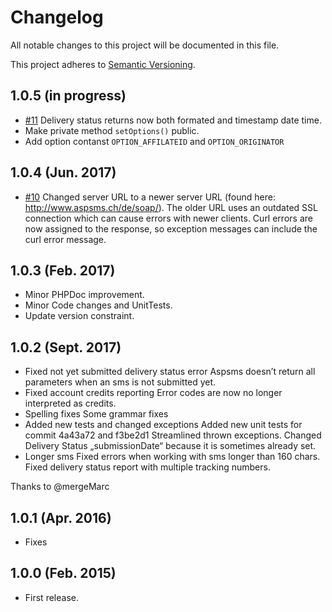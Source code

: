 # Changelog

All notable changes to this project will be documented in this file.

This project adheres to [Semantic Versioning](http://semver.org/).

1.0.5 (in progress)
------------------

+ [#11](https://github.com/nadar/aspsms/issues/11) Delivery status returns now both formated and timestamp date time.
+ Make private method `setOptions()` public.
+ Add option contanst `OPTION_AFFILATEID` and `OPTION_ORIGINATOR`

1.0.4 (Jun. 2017)
------------------

+ [#10](https://github.com/nadar/aspsms/pull/10) Changed server URL to a newer server URL (found here: http://www.aspsms.ch/de/soap/). The older URL uses an outdated SSL connection which can cause errors with newer clients.
Curl errors are now assigned to the response, so exception messages can include the curl error message.

1.0.3 (Feb. 2017)
--------------------

+ Minor PHPDoc improvement.
+ Minor Code changes and UnitTests.
+ Update version constraint.

1.0.2 (Sept. 2017)
-------------------

+ Fixed not yet submitted delivery status error Aspsms doesn’t return all parameters when an sms is not submitted yet.
+ Fixed account credits reporting Error codes are now no longer interpreted as credits.
+ Spelling fixes  Some grammar fixes
+ Added new tests and changed exceptions Added new unit tests for commit 4a43a72 and f3be2d1  Streamlined thrown exceptions. Changed Delivery Status „submissionDate“ because it is sometimes already set.
+ Longer sms Fixed errors when working with sms longer than 160 chars. Fixed delivery status report with multiple tracking numbers.

Thanks to @mergeMarc 

1.0.1 (Apr. 2016)
--------------------

+ Fixes

1.0.0 (Feb. 2015)
--------------------

+ First release.